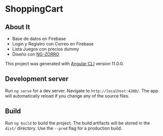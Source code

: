 # ShoppingCart

## About It

- Base de datos en Firebase
- Login y Registro con Correo en Firebase
- Lista Juegos con precios dummy
- Diseño con [NG-ZORRO](https://ng.ant.design/docs/introduce/en)

This project was generated with [Angular CLI](https://github.com/angular/angular-cli) version 11.0.0.

## Development server

Run `ng serve` for a dev server. Navigate to `http://localhost:4200/`. The app will automatically reload if you change any of the source files.

## Build

Run `ng build` to build the project. The build artifacts will be stored in the `dist/` directory. Use the `--prod` flag for a production build.
